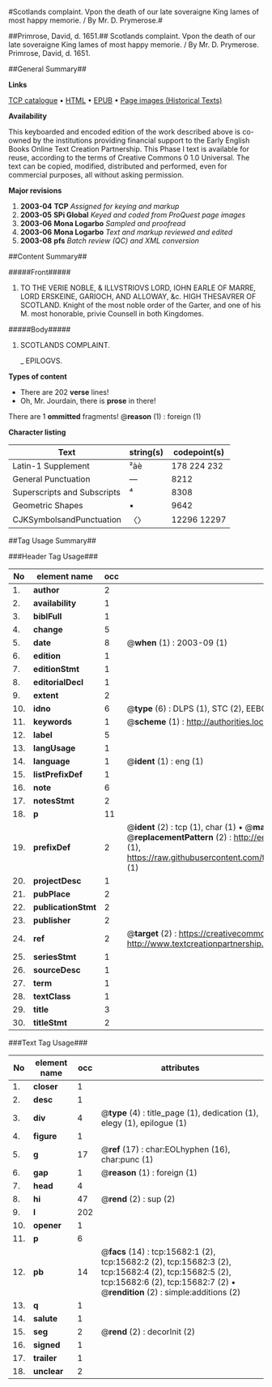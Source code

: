 #Scotlands complaint. Vpon the death of our late soveraigne King Iames of most happy memorie. / By Mr. D. Prymerose.#

##Primrose, David, d. 1651.##
Scotlands complaint. Vpon the death of our late soveraigne King Iames of most happy memorie. / By Mr. D. Prymerose.
Primrose, David, d. 1651.

##General Summary##

**Links**

[TCP catalogue](http://www.ota.ox.ac.uk/tcp/)  • 
[HTML](http://tei.it.ox.ac.uk/tcp/Texts-HTML/free/A10/A10129.html)  • 
[EPUB](http://tei.it.ox.ac.uk/tcp/Texts-EPUB/free/A10/A10129.epub) • 
[Page images (Historical Texts)](https://data.historicaltexts.jisc.ac.uk/view?pubId=eebo-99850475e&pageId=eebo-99850475e-15682-1)

**Availability**

This keyboarded and encoded edition of the
	       work described above is co-owned by the institutions
	       providing financial support to the Early English Books
	       Online Text Creation Partnership. This Phase I text is
	       available for reuse, according to the terms of Creative
	       Commons 0 1.0 Universal. The text can be copied,
	       modified, distributed and performed, even for
	       commercial purposes, all without asking permission.

**Major revisions**

1. __2003-04__ __TCP__ *Assigned for keying and markup*
1. __2003-05__ __SPi Global__ *Keyed and coded from ProQuest page images*
1. __2003-06__ __Mona Logarbo__ *Sampled and proofread*
1. __2003-06__ __Mona Logarbo__ *Text and markup reviewed and edited*
1. __2003-08__ __pfs__ *Batch review (QC) and XML conversion*

##Content Summary##

#####Front#####

1. TO THE VERIE NOBLE, & ILLVSTRIOVS LORD, IOHN EARLE OF MARRE, LORD ERSKEINE, GARIOCH, AND ALLOWAY, &c.
HIGH THESAVRER OF SCOTLAND. Knight of the most noble order of the Garter, and one of his M. most honorable, privie Counsell in both Kingdomes.

#####Body#####

1. SCOTLANDS COMPLAINT.

    _ EPILOGVS.

**Types of content**

  * There are 202 **verse** lines!
  * Oh, Mr. Jourdain, there is **prose** in there!

There are 1 **ommitted** fragments! 
 @__reason__ (1) : foreign (1)

**Character listing**


|Text|string(s)|codepoint(s)|
|---|---|---|
|Latin-1 Supplement|²àè|178 224 232|
|General Punctuation|—|8212|
|Superscripts             and Subscripts|⁴|8308|
|Geometric Shapes|▪|9642|
|CJKSymbolsandPunctuation|〈〉|12296 12297|

##Tag Usage Summary##

###Header Tag Usage###

|No|element name|occ|attributes|
|---|---|---|---|
|1.|__author__|2||
|2.|__availability__|1||
|3.|__biblFull__|1||
|4.|__change__|5||
|5.|__date__|8| @__when__ (1) : 2003-09 (1)|
|6.|__edition__|1||
|7.|__editionStmt__|1||
|8.|__editorialDecl__|1||
|9.|__extent__|2||
|10.|__idno__|6| @__type__ (6) : DLPS (1), STC (2), EEBO-CITATION (1), PROQUEST (1), VID (1)|
|11.|__keywords__|1| @__scheme__ (1) : http://authorities.loc.gov/ (1)|
|12.|__label__|5||
|13.|__langUsage__|1||
|14.|__language__|1| @__ident__ (1) : eng (1)|
|15.|__listPrefixDef__|1||
|16.|__note__|6||
|17.|__notesStmt__|2||
|18.|__p__|11||
|19.|__prefixDef__|2| @__ident__ (2) : tcp (1), char (1)  •  @__matchPattern__ (2) : ([0-9\-]+):([0-9IVX]+) (1), (.+) (1)  •  @__replacementPattern__ (2) : http://eebo.chadwyck.com/downloadtiff?vid=$1&page=$2 (1), https://raw.githubusercontent.com/textcreationpartnership/Texts/master/tcpchars.xml#$1 (1)|
|20.|__projectDesc__|1||
|21.|__pubPlace__|2||
|22.|__publicationStmt__|2||
|23.|__publisher__|2||
|24.|__ref__|2| @__target__ (2) : https://creativecommons.org/publicdomain/zero/1.0/ (1), http://www.textcreationpartnership.org/docs/. (1)|
|25.|__seriesStmt__|1||
|26.|__sourceDesc__|1||
|27.|__term__|1||
|28.|__textClass__|1||
|29.|__title__|3||
|30.|__titleStmt__|2||


###Text Tag Usage###

|No|element name|occ|attributes|
|---|---|---|---|
|1.|__closer__|1||
|2.|__desc__|1||
|3.|__div__|4| @__type__ (4) : title_page (1), dedication (1), elegy (1), epilogue (1)|
|4.|__figure__|1||
|5.|__g__|17| @__ref__ (17) : char:EOLhyphen (16), char:punc (1)|
|6.|__gap__|1| @__reason__ (1) : foreign (1)|
|7.|__head__|4||
|8.|__hi__|47| @__rend__ (2) : sup (2)|
|9.|__l__|202||
|10.|__opener__|1||
|11.|__p__|6||
|12.|__pb__|14| @__facs__ (14) : tcp:15682:1 (2), tcp:15682:2 (2), tcp:15682:3 (2), tcp:15682:4 (2), tcp:15682:5 (2), tcp:15682:6 (2), tcp:15682:7 (2)  •  @__rendition__ (2) : simple:additions (2)|
|13.|__q__|1||
|14.|__salute__|1||
|15.|__seg__|2| @__rend__ (2) : decorInit (2)|
|16.|__signed__|1||
|17.|__trailer__|1||
|18.|__unclear__|2||

